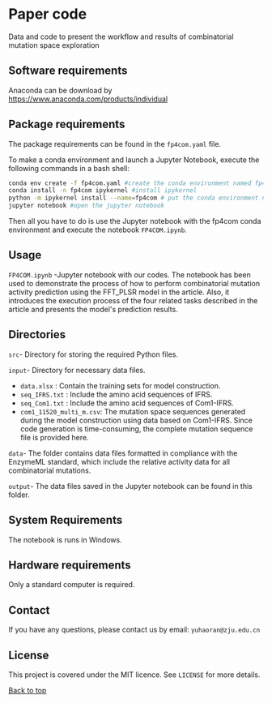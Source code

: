 # Paper code

Data and code to present the workflow and results of combinatorial mutation space exploration

## Software requirements

Anaconda can be download by https://www.anaconda.com/products/individual

## Package requirements

The package requirements can be found in the `fp4com.yaml` file.

To make a conda environment and  launch a Jupyter Notebook, execute the following commands in a bash shell:

```bash
conda env create -f fp4com.yaml #create the conda environment named fp4com
conda install -n fp4com ipykernel #install ipykernel
python -m ipykernel install --name=fp4com # put the conda environment named fp4com in the jupyter notebook
jupyter notebook #open the jupyter notebook
```
Then all you have to do is use the Jupyter notebook with the fp4com conda environment and execute the notebook `FP4COM.ipynb`.

## Usage
`FP4COM.ipynb` -Jupyter notebook with our codes. The notebook has been used to demonstrate the process of how to perform combinatorial mutation activity prediction using the FFT_PLSR model in the article. Also, it introduces the execution process of the four related tasks described in the article and presents the model's prediction results.

## Directories
`src`- Directory for storing the required Python  files.

`input`- Directory for necessary data files.
* `data.xlsx`  : Contain the training sets for model construction.
* `seq_IFRS.txt` : Include the amino acid sequences of IFRS.
* `seq_Com1.txt` : Include the amino acid sequences of Com1-IFRS.
* `com1_11520_multi_m.csv`: The mutation space sequences generated during the model construction using data based on Com1-IFRS.
Since code generation is time-consuming, the complete mutation sequence file is provided here.

`data`- The folder contains data files formatted in compliance with the EnzymeML standard, which include the relative activity data for all combinatorial mutations.

`output`- The data files saved  in the Jupyter notebook can be found in this folder.


##  System Requirements

The notebook is runs in Windows.

## Hardware requirements

Only a standard computer is required.


## Contact 
If you have any questions, please contact us by email: `yuhaoran@zju.edu.cn`

## License

This project is covered under the MIT licence. See `LICENSE` for more details.  

[Back to top](#TOP)